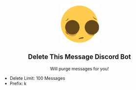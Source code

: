 <div align=center>
  <img src="3305_stressed.png" width=128px>
</div>

<h2 align=center>Delete This Message Discord Bot</h2>
<p align=center>Will purge messages for you!</p>


- Delete Limit: 100 Messages
- Prefix: k
